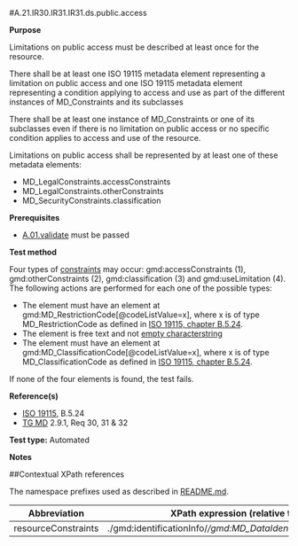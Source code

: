 #A.21.IR30.IR31.IR31.ds.public.access

**Purpose**

Limitations on public access must be described at least once for the resource.

There shall be at least one ISO 19115 metadata element representing
a limitation on public access and one ISO 19115
metadata element representing a condition applying to access and
use  as part of the different instances of MD_Constraints
and its subclasses

There shall be at least one instance of MD_Constraints or one of its
subclasses even if there is no limitation on
public access or no specific condition applies to access and use of
the resource.

Limitations on public access shall be represented by at least one of
these metadata elements:
* MD_LegalConstraints.accessConstraints
* MD_LegalConstraints.otherConstraints
* MD_SecurityConstraints.classification

**Prerequisites**
* [A.01.validate](A.01.validate.md) must be passed

**Test method**

Four types of [constraints](#resourceConstraints) may occur: gmd:accessConstraints (1), gmd:otherConstraints (2), gmd:classification (3) and gmd:useLimitation (4). The following actions are performed for each one of the possible types:
* The element must have an element at gmd:MD_RestrictionCode[@codeListValue=x], where x is of type MD_RestrictionCode as defined in [ISO 19115, chapter B.5.24](http://standards.iso.org/ittf/PubliclyAvailableStandards/ISO_19139_Schemas/resources/codelist/gmxCodelists.xml#MD_RestrictionCode).
* The element is free text and not [empty characterstring](./README.md#emptychar)
* The element must have an element at gmd:MD_ClassificationCode[@codeListValue=x], where x is of type MD_ClassificationCode as defined in [ISO 19115, chapter B.5.24](http://standards.iso.org/ittf/PubliclyAvailableStandards/ISO_19139_Schemas/resources/codelist/gmxCodelists.xml#MD_ClassificationCode).

If none of the four elements is found, the test fails.

**Reference(s)**	 

* [ISO 19115](./README.md#ref_ISO_19115), B.5.24
* [TG MD](./README.md#ref_TG_MD) 2.9.1, Req 30, 31 & 32

**Test type:** Automated

**Notes**

##Contextual XPath references

The namespace prefixes used as described in [README.md](./README.md#namespaces).

Abbreviation                                   |  XPath expression (relative to gmd:MD_Metadata)
-----------------------------------------------| -------------------------------------------------------------------------
<a name="resourceConstraints"></a> resourceConstraints  | ./gmd:identificationInfo/*/gmd:MD_DataIdentification/*/gmd:resourceConstraints/*
